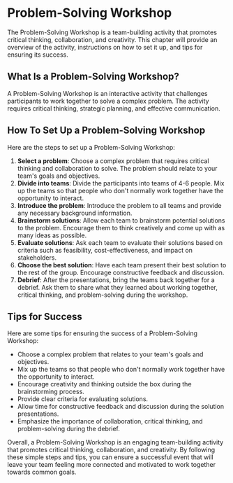 Problem-Solving Workshop
===========================================================

The Problem-Solving Workshop is a team-building activity that promotes critical thinking, collaboration, and creativity. This chapter will provide an overview of the activity, instructions on how to set it up, and tips for ensuring its success.

What Is a Problem-Solving Workshop?
-----------------------------------

A Problem-Solving Workshop is an interactive activity that challenges participants to work together to solve a complex problem. The activity requires critical thinking, strategic planning, and effective communication.

How To Set Up a Problem-Solving Workshop
----------------------------------------

Here are the steps to set up a Problem-Solving Workshop:

1. **Select a problem**: Choose a complex problem that requires critical thinking and collaboration to solve. The problem should relate to your team's goals and objectives.
2. **Divide into teams**: Divide the participants into teams of 4-6 people. Mix up the teams so that people who don't normally work together have the opportunity to interact.
3. **Introduce the problem**: Introduce the problem to all teams and provide any necessary background information.
4. **Brainstorm solutions**: Allow each team to brainstorm potential solutions to the problem. Encourage them to think creatively and come up with as many ideas as possible.
5. **Evaluate solutions**: Ask each team to evaluate their solutions based on criteria such as feasibility, cost-effectiveness, and impact on stakeholders.
6. **Choose the best solution**: Have each team present their best solution to the rest of the group. Encourage constructive feedback and discussion.
7. **Debrief**: After the presentations, bring the teams back together for a debrief. Ask them to share what they learned about working together, critical thinking, and problem-solving during the workshop.

Tips for Success
----------------

Here are some tips for ensuring the success of a Problem-Solving Workshop:

* Choose a complex problem that relates to your team's goals and objectives.
* Mix up the teams so that people who don't normally work together have the opportunity to interact.
* Encourage creativity and thinking outside the box during the brainstorming process.
* Provide clear criteria for evaluating solutions.
* Allow time for constructive feedback and discussion during the solution presentations.
* Emphasize the importance of collaboration, critical thinking, and problem-solving during the debrief.

Overall, a Problem-Solving Workshop is an engaging team-building activity that promotes critical thinking, collaboration, and creativity. By following these simple steps and tips, you can ensure a successful event that will leave your team feeling more connected and motivated to work together towards common goals.
